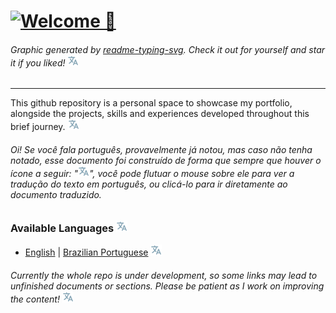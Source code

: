 # [![Welcome 👋](https://readme-typing-svg.demolab.com?font=Noto+Sans+Mono&weight=700&size=32&duration=1500&pause=5000&color=A41BF7&center=true&vCenter=true&random=true&width=1024&height=240&lines=Welcome%F0%9F%91%8B)](./locales/Brazilian_Portuguese.md "Bem-vindo 👋")

###### Graphic generated by [readme-typing-svg](https://git.io/typing-svg "Github Link"). Check it out for yourself and star it if you liked! [![Language Tooltip](./locales/Tooltip.svg)](./locales/Brazilian_Portuguese.md "Gráfico gerado por readme-typing-svg (git.io/typing-svg). Confira você mesmo e apoie o autor, caso tenha gostado!")

---

This github repository is a personal space to showcase my portfolio, alongside the projects, skills and experiences developed throughout this brief journey. [![Language Tooltip](./locales/Tooltip.svg)](./locales/Brazilian_Portuguese.md "Este repositório do github é um espaço pessoal para mostrar meu portfólio, juntamente com os projetos, habilidades e experiências desenvolvidas ao longo desta minha breve jornada.")

###### Oi!  Se você fala português, provavelmente já notou, mas caso não tenha notado, esse documento foi construído de forma que sempre que houver o ícone a seguir: "[![Language Tooltip](./locales/Tooltip.svg)](./locales/Brazilian_Portuguese.md "Oi! Sou um ícone de exemplo que geralmente contém a versão traduzida do texto escrito anteriormente, salvo essa única exceção 😅")", você pode flutuar o mouse sobre ele para ver a tradução do texto em português, ou clicá-lo para ir diretamente ao documento traduzido.

### Available Languages [![Language Tooltip](./locales/Tooltip.svg)](./locales/Brazilian_Portuguese.md "Linguagens disponíveis")

- [English](./locales/English.md) | [Brazilian Portuguese](./locales/Brazilian_Portuguese.md) [![Language Tooltip](./locales/Tooltip.svg)](./locales/Brazilian_Portuguese.md "Inglês | Português Brasileiro")

###### Currently the whole repo is under development, so some links may lead to unfinished documents or sections. Please be patient as I work on improving the content! [![Language Tooltip](./locales/Tooltip.svg)](./locales/Brazilian_Portuguese.md "Atualmente todo o repositório está em desenvolvimento, então alguns links podem levar a documentos ou seções não finalizadas. Por favor, seja paciente enquanto trabalho na melhoria do conteúdo!")
